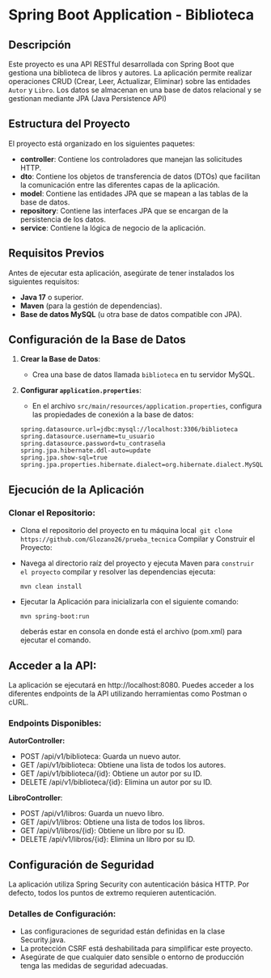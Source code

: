 # Spring Boot Application - Biblioteca

## Descripción

Este proyecto es una API RESTful desarrollada con Spring Boot que gestiona una biblioteca de libros y autores. La aplicación permite realizar operaciones CRUD (Crear, Leer, Actualizar, Eliminar) sobre las entidades `Autor` y `Libro`. Los datos se almacenan en una base de datos relacional y se gestionan mediante JPA (Java Persistence API)

## Estructura del Proyecto

El proyecto está organizado en los siguientes paquetes:

- **controller**: Contiene los controladores que manejan las solicitudes HTTP.
- **dto**: Contiene los objetos de transferencia de datos (DTOs) que facilitan la comunicación entre las diferentes capas de la aplicación.
- **model**: Contiene las entidades JPA que se mapean a las tablas de la base de datos.
- **repository**: Contiene las interfaces JPA que se encargan de la persistencia de los datos.
- **service**: Contiene la lógica de negocio de la aplicación.

## Requisitos Previos

Antes de ejecutar esta aplicación, asegúrate de tener instalados los siguientes requisitos:

- **Java 17** o superior.
- **Maven** (para la gestión de dependencias).
- **Base de datos MySQL** (u otra base de datos compatible con JPA).

## Configuración de la Base de Datos

1. **Crear la Base de Datos**: 
   - Crea una base de datos llamada `biblioteca` en tu servidor MySQL.

2. **Configurar `application.properties`**: 
   - En el archivo `src/main/resources/application.properties`, configura las propiedades de conexión a la base de datos:

   ```properties
   spring.datasource.url=jdbc:mysql://localhost:3306/biblioteca
   spring.datasource.username=tu_usuario
   spring.datasource.password=tu_contraseña
   spring.jpa.hibernate.ddl-auto=update
   spring.jpa.show-sql=true
   spring.jpa.properties.hibernate.dialect=org.hibernate.dialect.MySQLDialect

## Ejecución de la Aplicación
### Clonar el Repositorio:

- Clona el repositorio del proyecto en tu máquina local```
git clone https://github.com/Glozano26/prueba_tecnica```
Compilar y Construir el Proyecto:

- Navega al directorio raíz del proyecto y ejecuta Maven para `construir el proyecto` compilar y resolver las dependencias ejecuta:
   ```
   mvn clean install
   ```
- Ejecutar la Aplicación para inicializarla con el siguiente comando:
   ```
   mvn spring-boot:run
   ```
   deberás estar en consola en donde está el archivo (pom.xml) para ejecutar el comando.

## Acceder a la API:

La aplicación se ejecutará en http://localhost:8080. Puedes acceder a los diferentes endpoints de la API utilizando herramientas como Postman o cURL.

### Endpoints Disponibles:

**AutorController:**
- POST /api/v1/biblioteca: Guarda un nuevo autor.
- GET /api/v1/biblioteca: Obtiene una lista de todos los autores.
- GET /api/v1/biblioteca/{id}: Obtiene un autor por su ID.
- DELETE /api/v1/biblioteca/{id}: Elimina un autor por su ID.

**LibroController**:
- POST /api/v1/libros: Guarda un nuevo libro.
- GET /api/v1/libros: Obtiene una lista de todos los libros.
- GET /api/v1/libros/{id}: Obtiene un libro por su ID.
- DELETE /api/v1/libros/{id}: Elimina un libro por su ID.


## Configuración de Seguridad
La aplicación utiliza Spring Security con autenticación básica HTTP. Por defecto, todos los puntos de extremo requieren autenticación.

### Detalles de Configuración:

* Las configuraciones de seguridad están definidas en la clase Security.java.
* La protección CSRF está deshabilitada para simplificar este proyecto.
* Asegúrate de que cualquier dato sensible o entorno de producción tenga las medidas de seguridad adecuadas.